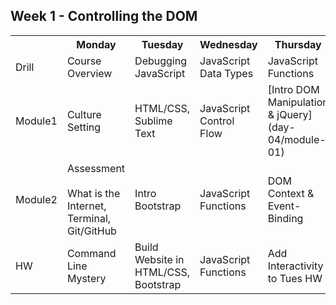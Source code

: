 ## Week 1 - Controlling the DOM

<table>
  <tr>
    <th></th>
    <th>Monday</th>
    <th>Tuesday</th>
    <th>Wednesday</th>
    <th>Thursday</th>
    <th>Friday</th>
  </tr>
  <tr>
    <td>Drill</td>
    <td>Course Overview</td>
    <td>Debugging JavaScript</td>
    <td>JavaScript Data Types</td>
    <td>JavaScript Functions</td>
    <td>Assessment</td>
  </tr>
  <tr>
    <td>Module1</td>
    <td>Culture Setting</td>
    <td>HTML/CSS, Sublime Text</td>
    <td>JavaScript Control Flow</td>
    <td>[Intro DOM Manipulation & jQuery](day-04/module-01)</td>
    <td>Review</td>
  </tr>
  <tr>
    <td>Module2</td>
    <td>
      Assessment<br><br>
      What is the Internet, Terminal, Git/GitHub
    </td>
    <td>Intro Bootstrap</td>
    <td>JavaScript Functions</td>
    <td>DOM Context & Event-Binding</td>
    <td>Intro Weekend Lab (Tic Tac Toe)</td>
  </tr>
  <tr>
    <td>HW</td>
    <td>Command Line Mystery</td>
    <td>Build Website in HTML/CSS, Bootstrap</td>
    <td>JavaScript Functions</td>
    <td>Add Interactivity to Tues HW</td>
    <td>Weekend Lab (Tic Tac Toe)</td>
  </tr>
</table>
